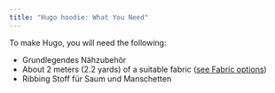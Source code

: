 ```yaml
---
title: "Hugo hoodie: What You Need"
---
```


To make Hugo, you will need the following:

- Grundlegendes Nähzubehör
- About 2 meters (2.2 yards) of a suitable fabric ([see Fabric options](/docs/patterns/hugo/fabric))
- Ribbing Stoff für Saum und Manschetten
